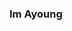 ### Im Ayoung

<!--
**ayoungLim-dev/ayoungLim-dev** is a ✨ _special_ ✨ repository because its `README.md` (this file) appears on your GitHub profile.

Here are some ideas to get you started:



![Ayoung's GitHub stats](https://github-readme-stats.vercel.app/api?username=ayoungLim-dev&show_icons=true&theme=radical)

- 🔭 I’m currently working on ...
- 🌱 I’m currently learning ...
- 👯 I’m looking to collaborate on ...
- 🤔 I’m looking for help with ...
- 💬 Ask me about ...
- 📫 How to reach me: ...
- 😄 Pronouns: ...
- ⚡ Fun fact: ...
-->
